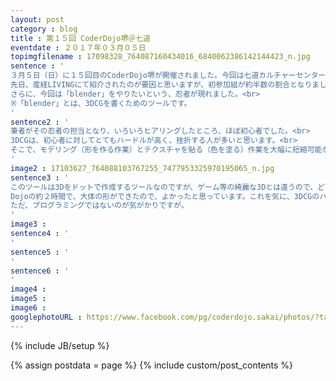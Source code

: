 ```yaml
---
layout: post
category : blog
title : 第１５回 CoderDojo堺＠七道
eventdate : ２０１７年０３月０５日
topimgfilename : 17098328_764087160434016_6840062386142144423_n.jpg
sentence : '
３月５日（日）に１５回目のCoderDojo堺が開催されました。今回は七道カルチャーセンターでの開催です。<br>
先日、産経LIVINGにて紹介されたのが要因と思いますが、初参加組が約半数の割合となりました。<br><br>
さらに、今回は「blender」をやりたいという、忍者が現れました。<br>
※「blender」とは、3DCGを書くためのツールです。
'
sentence2 : '
筆者がその忍者の担当となり、いろいろヒアリングしたところ、ほぼ初心者でした。<br>
3DCGは、初心者に対してとてもハードルが高く、挫折する人が多いと思います。<br>
そこで、モデリング（形を作る作業）とテクスチャを貼る（色を塗る）作業を大幅に短縮可能なツールとして、「MagicaVoxel」を紹介し、使ってもらいました。<br>
'
image2 : 17103627_764088103767255_7477953325970195065_n.jpg
sentence3 : '
このツールは3Dをドットで作成するツールなのですが、ゲーム等の綺麗な3Dとは違うので、どうかなとは思いましたが、とりあえずは気に入って貰いました。（思い込みかもですが）<br><br>
Dojoの約２時間で、大体の形ができたので、よかったと思っています。これを気に、3DCGのハードルが下がり、広まってくれればと思います。<br>
ただ、プログラミングではないのが気がかりですが。
'
image3 :
sentence4 : '
'
sentence5 : '
'
sentence6 : '
'
image4 :
image5 :
image6 :
googlephotoURL : https://www.facebook.com/pg/coderdojo.sakai/photos/?tab=album&album_id=764085907100808
---
```

{% include JB/setup %}

{% assign postdata = page %}
{% include custom/post_contents %}

